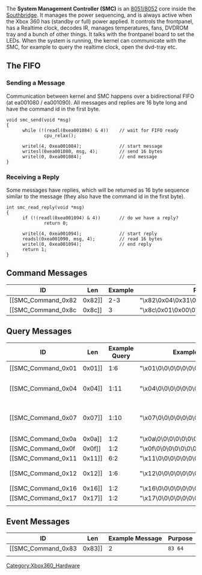 The **System Management Controller (SMC)** is an
[8051/8052](8051_8052.md) core inside the
[Southbridge](Southbridge.md). It manages the power sequencing,
and is always active when the Xbox 360 has (standby or full) power
applied. It controls the frontpanel, has a Realtime clock, decodes IR,
manages temperatures, fans, DVDROM tray and a bunch of other things. It
talks with the frontpanel board to set the LEDs. When the system is
running, the kernel can communicate with the SMC, for example to query
the realtime clock, open the dvd-tray etc.

## The FIFO

### Sending a Message

Communication between kernel and SMC happens over a bidirectional FIFO
(at ea001080 / ea001090).
All messages and replies are 16 byte long and have the command id in the
first byte.


```
void smc_send(void *msg)
{
      while (!(readl(0xea001084) & 4))    // wait for FIFO ready
              cpu_relax();

      writel(4, 0xea001084);              // start message
      writesl(0xea001080, msg, 4);        // send 16 bytes
      writel(0, 0xea001084);              // end message
}
```

### Receiving a Reply

Some messages have replies, which will be returned as 16 byte sequence
similar to the message (they also have the command id in the first
byte).

```
int smc_read_reply(void *msg)
{
      if (!(readl(0xea001094) & 4))       // do we have a reply?
              return 0;

      writel(4, 0xea001094);              // start reply
      readsl(0xea001090, msg, 4);         // read 16 bytes
      writel(0, 0xea001094);              // end reply
      return 1;
}
```


## Command Messages

| ID                     | Len      | Example | Purpose                                                    |
| ---------------------- | -------- | ------- | ---------------------------------------------------------- |
| \[\[SMC_Command_0x82 | 0x82\]\] | 2-3     | "\\x82\\0x04\\0x31\\0\\0\\0\\0\\0\\0\\0\\0\\0\\0\\0\\0\\0" |
| \[\[SMC_Command_0x8c | 0x8c\]\] | 3       | "\\x8c\\0x01\\0x00\\0\\0\\0\\0\\0\\0\\0\\0\\0\\0\\0\\0\\0" |

## Query Messages

| ID                     | Len      | Example Query | Example Reply                                        | Purpose                      |
| ---------------------- | -------- | ------------- | ---------------------------------------------------- | ---------------------------- |
| \[\[SMC_Command_0x01 | 0x01\]\] | 1:6           | "\\x01\\0\\0\\0\\0\\0\\0\\0\\0\\0\\0\\0\\0\\0\\0\\0" | `01 12 00 00 00 00`          |
| \[\[SMC_Command_0x04 | 0x04\]\] | 1:11          | "\\x04\\0\\0\\0\\0\\0\\0\\0\\0\\0\\0\\0\\0\\0\\0\\0" | `04 602f 212223 01 00000000` |
| \[\[SMC_Command_0x07 | 0x07\]\] | 1:10          | "\\x07\\0\\0\\0\\0\\0\\0\\0\\0\\0\\0\\0\\0\\0\\0\\0" | `07ff 241b 2fa4 2cfa 262c`   |
| \[\[SMC_Command_0x0a | 0x0a\]\] | 1:2           | "\\x0a\\0\\0\\0\\0\\0\\0\\0\\0\\0\\0\\0\\0\\0\\0\\0" | `0a 60`                      |
| \[\[SMC_Command_0x0f | 0x0f\]\] | 1:2           | "\\x0f\\0\\0\\0\\0\\0\\0\\0\\0\\0\\0\\0\\0\\0\\0\\0" | `0f 54`                      |
| \[\[SMC_Command_0x11 | 0x11\]\] | 6:2           | "\\x11\\0\\0\\0\\0\\0\\0\\0\\0\\0\\0\\0\\0\\0\\0\\0" | `11 02`                      |
| \[\[SMC_Command_0x12 | 0x12\]\] | 1:6           | "\\x12\\0\\0\\0\\0\\0\\0\\0\\0\\0\\0\\0\\0\\0\\0\\0" | `1241 0203 0000`             |
| \[\[SMC_Command_0x16 | 0x16\]\] | 1:2           | "\\x16\\0\\0\\0\\0\\0\\0\\0\\0\\0\\0\\0\\0\\0\\0\\0" | `16 0f`                      |
| \[\[SMC_Command_0x17 | 0x17\]\] | 1:2           | "\\x17\\0\\0\\0\\0\\0\\0\\0\\0\\0\\0\\0\\0\\0\\0\\0" | `17 00`                      |
|  |

## Event Messages

| ID                     | Len      | Example Message | Purpose |
| ---------------------- | -------- | --------------- | ------- |
| \[\[SMC_Command_0x83 | 0x83\]\] | 2               | `83 64` |
|  |

[Category:Xbox360_Hardware](Category:Xbox360_Hardware "wikilink")
